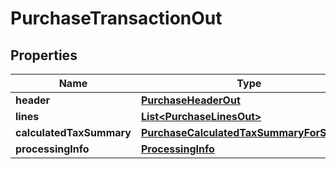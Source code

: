 
# PurchaseTransactionOut

## Properties
Name | Type | Description | Notes
------------ | ------------- | ------------- | -------------
**header** | [**PurchaseHeaderOut**](PurchaseHeaderOut.md) |  | 
**lines** | [**List&lt;PurchaseLinesOut&gt;**](PurchaseLinesOut.md) |  | 
**calculatedTaxSummary** | [**PurchaseCalculatedTaxSummaryForService**](PurchaseCalculatedTaxSummaryForService.md) |  | 
**processingInfo** | [**ProcessingInfo**](ProcessingInfo.md) |  | 



